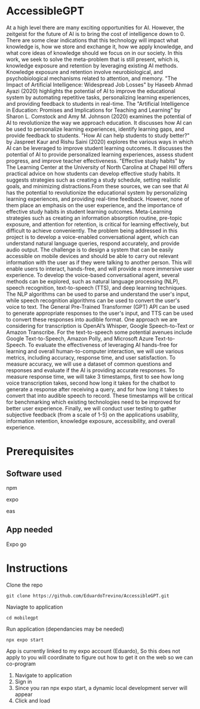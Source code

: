 # AccessibleGPT
At a high level there are many exciting opportunities for AI. However, the zeitgeist for the future
of AI is to bring the cost of intelligence down to 0. There are some clear indications that this
technology will impact what knowledge is, how we store and exchange it, how we apply
knowledge, and what core ideas of knowledge should we focus on in our society. In this work,
we seek to solve the meta-problem that is still present, which is, knowledge exposure and
retention by leveraging existing AI methods. Knowledge exposure and retention involve
neurobiological, and psychobiological mechanisms related to attention, and memory. "The
Impact of Artificial Intelligence: Widespread Job Losses" by Haseeb Ahmad Ayazi (2020)
highlights the potential of AI to improve the educational system by automating repetitive tasks,
personalizing learning experiences, and providing feedback to students in real-time. The
"Artificial Intelligence in Education: Promises and Implications for Teaching and Learning" by
Sharon L. Comstock and Amy M. Johnson (2020) examines the potential of AI to revolutionize
the way we approach education. It discusses how AI can be used to personalize learning
experiences, identify learning gaps, and provide feedback to students. "How AI can help
students to study better?" by Jaspreet Kaur and Rishu Saini (2020) explores the various ways in
which AI can be leveraged to improve student learning outcomes. It discusses the potential of AI
to provide personalized learning experiences, assess student progress, and improve teacher
effectiveness. "Effective study habits" by The Learning Center at the University of North
Carolina at Chapel Hill offers practical advice on how students can develop effective study
habits. It suggests strategies such as creating a study schedule, setting realistic goals, and
minimizing distractions.From these sources, we can see that AI has the potential to
revolutionize the educational system by personalizing learning experiences, and providing
real-time feedback. However, none of them place an emphasis on the user experience, and the
importance of effective study habits in student learning outcomes. Meta-Learning strategies
such as creating an information absorption routine, pre-topic exposure, and attention for
retention, is critical for learning effectively, but difficult to achieve conveniently. The problem
being addressed in this project is to develop a voice-enabled conversational agent, which can
understand natural language queries, respond accurately, and provide audio output. The
challenge is to design a system that can be easily accessible on mobile devices and should be
able to carry out relevant information with the user as if they were talking to another person.
This will enable users to interact, hands-free, and will provide a more immersive user
experience. To develop the voice-based conversational agent, several methods can be
explored, such as natural language processing (NLP), speech recognition, text-to-speech (TTS),
and deep learning techniques. The NLP algorithms can be used to parse and understand the
user's input, while speech recognition algorithms can be used to convert the user's voice to text.
The General Pre-Trained Transformer (GPT) API can be used to generate appropriate
responses to the user's input, and TTS can be used to convert these responses into audible
format. One approach we are considering for transcription is OpenAI’s Whisper, Google
Speech-to-Text or Amazon Transcribe. For the text-to-speech some potential avenues include
Google Text-to-Speech, Amazon Polly, and Microsoft Azure Text-to-Speech. To evaluate the
effectiveness of leveraging AI hands-free for learning and overall human-to-computer
interaction, we will use various metrics, including accuracy, response time, and user satisfaction.
To measure accuracy, we will use a dataset of common questions and responses and evaluate
if the AI is providing accurate responses. To measure response time, we will take 3 timestamps,
first to see how long voice transcription takes, second how long it takes for the chatbot to
generate a response after receiving a query, and for how long it takes to convert that into
audible speech to record. These timestamps will be critical for benchmarking which existing
technologies need to be improved for better user experience. Finally, we will conduct user
testing to gather subjective feedback (from a scale of 1-5) on the applications usability,
information retention, knowledge exposure, accessibility, and overall experience.

# Prerequisites
## Software used
npm

expo

eas

## App needed
Expo go
# Instructions
Clone the repo
```
git clone https://github.com/EduardoTrevino/AccessibleGPT.git
```

Naviagte to application
```
cd mobilegpt
```

Run application (dependancies may be needed)
```
npx expo start
```

App is currently linked to my expo account (Eduardo), So this does not apply to you will coordinate to figure out how to get it on the web so we can co-program
1. Navigate to application
2. Sign in
3. Since you ran npx expo start, a dynamic local development server will appear
4. Click and load

